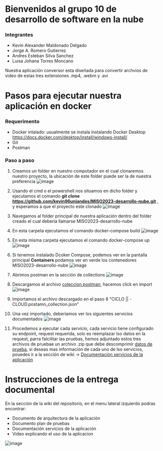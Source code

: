 # Bienvenidos al grupo 10 de desarrollo de software en la nube

### Integrantes

* Kevin Alexander Maldonado Delgado
* Jorge A. Romero Gutierrez
* Andres Esteban Silva Sanchez
* Luisa Johana Torres Moncano

Nuestra aplicación conversor esta diseñada para convertir archvios de video de estas tres extensiones .mp4, .webm y .avi

# Pasos para ejecutar nuestra aplicación en docker

### Requerimento
* Docker intalado: usualmente se instala instalando Docker Desktop https://docs.docker.com/desktop/install/windows-install/
* Git
* Postman

### Paso a paso

1. Creamos un folder en nuestro computador en el cual clonaremos nuestro proyecto, la ubicación de este folder puede ser la de nuestra preferencia
![image](https://github.com/kevin96uniandes/MISO2023-desarrollo-nube/assets/123959005/6645c331-94b3-4bc9-aeb0-f7b79d2e4bc8)

2. Usando el cmd o el powershell nos situamos en dicho folder y ejecutamos el comando **git clone https://github.com/kevin96uniandes/MISO2023-desarrollo-nube.git** , y esperamos a que el proyecto este clonado
![image](https://github.com/kevin96uniandes/MISO2023-desarrollo-nube/assets/123959005/4895f175-9bf2-4a2d-8706-8e24eea128bc)

3. Navegamos al folder principal de nuestra aplicación dentro del folder creado el cual deberia llamarse MISO2023-desarrollo-nube

4. En esta carpeta ejecutamos el comando docker-compose build
![image](https://github.com/kevin96uniandes/MISO2023-desarrollo-nube/assets/123959005/17353644-26b5-4850-8579-84846ba38e8d)

5. En esta misma carpeta ejecutamos el comando docker-compose up
![image](https://github.com/kevin96uniandes/MISO2023-desarrollo-nube/assets/123959005/0b34f96c-cf3c-4813-bac2-94d5c6f45a4e)

6. Si tenemos instalado Dcoker Compose, podemos ver en la pantalla principal **Containers** podamos ver en verde los contenedores MISO2023-desarrollo-nube
![image](https://github.com/kevin96uniandes/MISO2023-desarrollo-nube/assets/123959005/2f4b6cd4-4672-4554-ada5-8201b92d414d)

7. Abrimos postman en la sección de collections
![image](https://github.com/kevin96uniandes/MISO2023-desarrollo-nube/assets/123959005/aebe30a3-4868-419a-af7e-f9455683ca01)

8. Descargamos el archivo [coleccion postman](https://uniandes-my.sharepoint.com/:u:/g/personal/k_maldonadod_uniandes_edu_co/EZUvmG0N6b9LupkFkBfccuoBXSzu7rVNAiLPTu94XCH-Rg?e=rbDdba), hacemos click en import
![image](https://github.com/kevin96uniandes/MISO2023-desarrollo-nube/assets/123959005/4cbcd45a-ab17-411e-b599-a616a6ecd7f4)
 
9. Importamos el archivo descargado en el paso 8 "CICLO || -CLOUD.postamn_collection.json"

10. Una vez importado, deberiamos ver los siguientes servicios documentados 
![image](https://github.com/kevin96uniandes/MISO2023-desarrollo-nube/assets/123959005/4631394e-4ea7-4131-824f-3a6e01558bda)

11. Procedemos a ejecutar cada servicio, cada servicio tiene configurado su endpoint, request requerida, solo es reemplazar lso datos en la request, parra falcilitar las pruebas, hemos adjuntado estos tres archivos de pruebae un archivo .zip que debe descomprimir [datos de prueba](https://uniandes-my.sharepoint.com/:u:/g/personal/k_maldonadod_uniandes_edu_co/ETTY7tAoSCNHlsqK7etI_iABK1YTLLGJXzXRgRcwIVgCDQ?e=h7tl6r), si deseas mas información de cada uno de lso servicios, pouedes ir a la sección de wiki -> [Documentación servicios de la aplicación](https://github.com/kevin96uniandes/MISO2023-desarrollo-nube/wiki/Documentacion-servicios)

# Instrucciones de la entrega documental

En la sección de la wiki del repositorio, en el menu lateral izquierdo podras encontrar:

* Documento de arquitectura de la aplicación
* Documento plan de pruebas
* Documentación servicios de la aplicación
* Video explicando el uso de la aplicacion

![image](https://github.com/kevin96uniandes/MISO2023-desarrollo-nube/assets/123959005/19a19ac4-deeb-4036-9b4a-8886a307514a)
